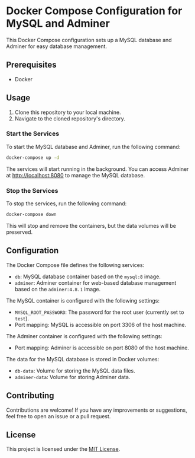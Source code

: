 # Docker Compose Configuration for MySQL and Adminer

This Docker Compose configuration sets up a MySQL database and Adminer for easy database management.

## Prerequisites

- Docker

## Usage

1. Clone this repository to your local machine.
2. Navigate to the cloned repository's directory.

### Start the Services

To start the MySQL database and Adminer, run the following command:

```bash
docker-compose up -d
```

The services will start running in the background. You can access Adminer at [http://localhost:8080](http://localhost:8080) to manage the MySQL database.

### Stop the Services

To stop the services, run the following command:

```bash
docker-compose down
```

This will stop and remove the containers, but the data volumes will be preserved.

## Configuration

The Docker Compose file defines the following services:

- `db`: MySQL database container based on the `mysql:8` image.
- `adminer`: Adminer container for web-based database management based on the `adminer:4.8.1` image.

The MySQL container is configured with the following settings:

- `MYSQL_ROOT_PASSWORD`: The password for the root user (currently set to `test`).
- Port mapping: MySQL is accessible on port 3306 of the host machine.

The Adminer container is configured with the following settings:

- Port mapping: Adminer is accessible on port 8080 of the host machine.

The data for the MySQL database is stored in Docker volumes:

- `db-data`: Volume for storing the MySQL data files.
- `adminer-data`: Volume for storing Adminer data.

## Contributing

Contributions are welcome! If you have any improvements or suggestions, feel free to open an issue or a pull request.

## License

This project is licensed under the [MIT License](LICENSE).
